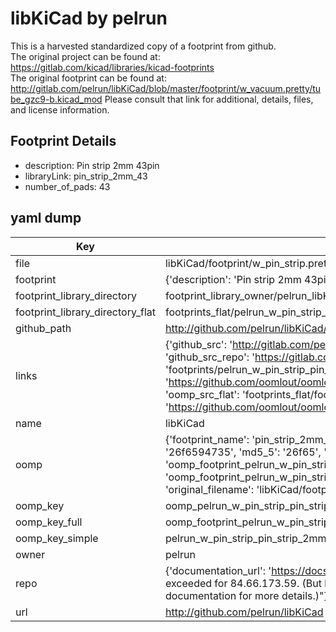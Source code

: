 # libKiCad by pelrun  
This is a harvested standardized copy of a footprint from github.  
The original project can be found at:  
https://gitlab.com/kicad/libraries/kicad-footprints  
The original footprint can be found at:
http://gitlab.com/pelrun/libKiCad/blob/master/footprint/w_vacuum.pretty/tube_gzc9-b.kicad_mod
Please consult that link for additional, details, files, and license information.  
## Footprint Details
* description: Pin strip 2mm 43pin  
* libraryLink: pin_strip_2mm_43  
* number_of_pads: 43  
## yaml dump  
| Key | Value |  
| --- | --- |  
| file | libKiCad/footprint/w_pin_strip.pretty/pin_strip_2mm_43.kicad_mod |  
| footprint | {'description': 'Pin strip 2mm 43pin', 'libraryLink': 'pin_strip_2mm_43', 'number_of_pads': 43} |  
| footprint_library_directory | footprint_library_owner/pelrun_libKiCad |  
| footprint_library_directory_flat | footprints_flat/pelrun_w_pin_strip_pin_strip_2mm_43/working |  
| github_path | http://github.com/pelrun/libKiCad/blob/master/footprint/w_pin_strip.pretty/pin_strip_2mm_43.kicad_mod |  
| links | {'github_src': 'http://gitlab.com/pelrun/libKiCad/blob/master/footprint/w_vacuum.pretty/tube_gzc9-b.kicad_mod', 'github_src_repo': 'https://gitlab.com/kicad/libraries/kicad-footprints', 'oomp_bot': 'footprints/pelrun_w_pin_strip_pin_strip_2mm_43/working', 'oomp_bot_github': 'https://github.com/oomlout/oomlout_oomp_footprint_bot/tree/main/footprints/pelrun_w_pin_strip_pin_strip_2mm_43/working', 'oomp_src_flat': 'footprints_flat/footprints_flat/pelrun_w_pin_strip_pin_strip_2mm_43/working', 'oomp_src_flat_github': 'https://github.com/oomlout/oomlout_oomp_footprint_src/tree/main/footprints_flat/pelrun_w_pin_strip_pin_strip_2mm_43/working'} |  
| name | libKiCad |  
| oomp | {'footprint_name': 'pin_strip_2mm_43', 'library_name': 'w_pin_strip', 'md5': '26f6594735fc963b0dee2ae6077322fa', 'md5_10': '26f6594735', 'md5_5': '26f65', 'md5_6': '26f659', 'oomp_key': 'oomp_pelrun_w_pin_strip_pin_strip_2mm_43', 'oomp_key_extra': 'oomp_footprint_pelrun_w_pin_strip_pin_strip_2mm_43', 'oomp_key_full': 'oomp_footprint_pelrun_w_pin_strip_pin_strip_2mm_43_26f659', 'oomp_key_simple': 'pelrun_w_pin_strip_pin_strip_2mm_43', 'original_filename': 'libKiCad/footprint/w_pin_strip.pretty/pin_strip_2mm_43.kicad_mod', 'owner_name': 'pelrun'} |  
| oomp_key | oomp_pelrun_w_pin_strip_pin_strip_2mm_43 |  
| oomp_key_full | oomp_footprint_pelrun_w_pin_strip_pin_strip_2mm_43 |  
| oomp_key_simple | pelrun_w_pin_strip_pin_strip_2mm_43 |  
| owner | pelrun |  
| repo | {'documentation_url': 'https://docs.github.com/rest/overview/resources-in-the-rest-api#rate-limiting', 'message': "API rate limit exceeded for 84.66.173.59. (But here's the good news: Authenticated requests get a higher rate limit. Check out the documentation for more details.)"} |  
| url | http://github.com/pelrun/libKiCad |  

